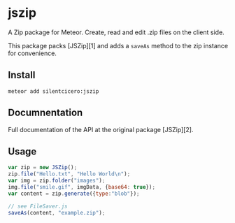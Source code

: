 jszip
=============

A Zip package for Meteor. Create, read and edit .zip files on the client side.

This package packs [JSZip][1] and adds a `saveAs` method to the zip instance for convenience.


## Install
```
meteor add silentcicero:jszip
```


## Documnentation

Full documentation of the API at the original package [JSZip][2].


## Usage
```js
var zip = new JSZip();
zip.file("Hello.txt", "Hello World\n");
var img = zip.folder("images");
img.file("smile.gif", imgData, {base64: true});
var content = zip.generate({type:"blob"});

// see FileSaver.js
saveAs(content, "example.zip");
```
